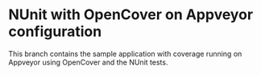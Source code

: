 NUnit with OpenCover on Appveyor configuration
==================

This branch contains the sample application with coverage running on Appveyor using OpenCover and the NUnit tests.
